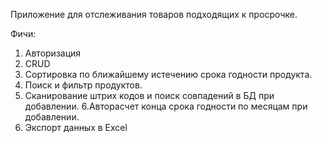 Приложение для отслеживания товаров подходящих к просрочке.

Фичи:
1. Авторизация 
2. CRUD
3. Сортировка по ближайшему истечению срока годности продукта.
4. Поиск и фильтр продуктов.
5. Сканирование штрих кодов и поиск совпадений в БД при добавлении.
6.Авторасчет конца срока годности по месяцам при добавлении.
7. Экспорт данных в Excel


